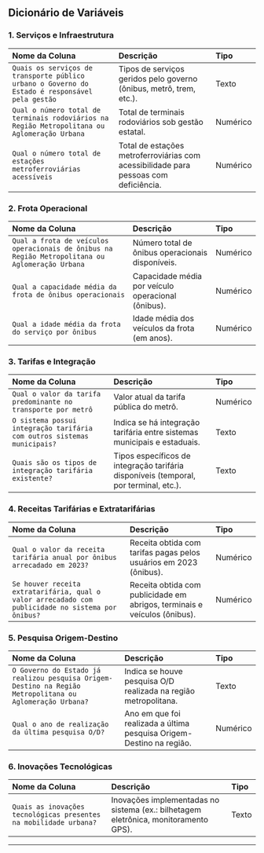 ## **Dicionário de Variáveis**

### **1. Serviços e Infraestrutura**

| Nome da Coluna | Descrição | Tipo |
| :-- | :-- | :-- |
| `Quais os serviços de transporte público urbano o Governo do Estado é responsável pela gestão` | Tipos de serviços geridos pelo governo (ônibus, metrô, trem, etc.). | Texto |
| `Qual o número total de terminais rodoviários na Região Metropolitana ou Aglomeração Urbana` | Total de terminais rodoviários sob gestão estatal. | Numérico |
| `Qual o número total de estações metroferroviárias acessíveis` | Total de estações metroferroviárias com acessibilidade para pessoas com deficiência. | Numérico |

### **2. Frota Operacional**

| Nome da Coluna | Descrição | Tipo |
| :-- | :-- | :-- |
| `Qual a frota de veículos operacionais de ônibus na Região Metropolitana ou Aglomeração Urbana` | Número total de ônibus operacionais disponíveis. | Numérico |
| `Qual a capacidade média da frota de ônibus operacionais` | Capacidade média por veículo operacional (ônibus). | Numérico |
| `Qual a idade média da frota do serviço por ônibus` | Idade média dos veículos da frota (em anos). | Numérico |

### **3. Tarifas e Integração**

| Nome da Coluna | Descrição | Tipo |
| :-- | :-- | :-- |
| `Qual o valor da tarifa predominante no transporte por metrô` | Valor atual da tarifa pública do metrô. | Numérico |
| `O sistema possui integração tarifária com outros sistemas municipais?` | Indica se há integração tarifária entre sistemas municipais e estaduais. | Texto |
| `Quais são os tipos de integração tarifária existente?` | Tipos específicos de integração tarifária disponíveis (temporal, por terminal, etc.). | Texto |

### **4. Receitas Tarifárias e Extratarifárias**

| Nome da Coluna | Descrição | Tipo |
| :-- | :-- | :-- |
| `Qual o valor da receita tarifária anual por ônibus arrecadado em 2023?` | Receita obtida com tarifas pagas pelos usuários em 2023 (ônibus). | Numérico |
| `Se houver receita extratarifária, qual o valor arrecadado com publicidade no sistema por ônibus?` | Receita obtida com publicidade em abrigos, terminais e veículos (ônibus). | Numérico |

### **5. Pesquisa Origem-Destino**

| Nome da Coluna | Descrição | Tipo |
| :-- | :-- | :-- |
| `O Governo do Estado já realizou pesquisa Origem-Destino na Região Metropolitana ou Aglomeração Urbana?` | Indica se houve pesquisa O/D realizada na região metropolitana. | Texto |
| `Qual o ano de realização da última pesquisa O/D?` | Ano em que foi realizada a última pesquisa Origem-Destino na região. | Numérico |

### **6. Inovações Tecnológicas**

| Nome da Coluna | Descrição | Tipo |
| :-- | :-- | :-- |
| `Quais as inovações tecnológicas presentes na mobilidade urbana?` | Inovações implementadas no sistema (ex.: bilhetagem eletrônica, monitoramento GPS). | Texto |

---